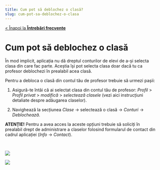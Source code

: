 ```yaml
---
title: Cum pot să deblochez o clasă?
slug: cum-pot-sa-deblochez-o-clasa
---
```

[< Înapoi la **Întrebări frecvente**](/intrebari-frecvente/)

# Cum pot să deblochez o clasă

În mod implicit, aplicația nu dă dreptul conturilor de elevi de a-și selecta clasa din care fac parte. Aceștia își pot selecta clasa doar dacă tu ca profesor deblochezi în prealabil acea clasă.

Pentru a debloca o clasă din contul tău de profesor trebuie să urmezi pașii:

1. Asigură-te întâi că ai selectat clasa din contul tău de profesor:
*Profil* > *Profil privat* > *modifică* > *selectează clasele* (vezi aici instrucțiuni detaliate despre adăugarea claselor).

2. Navighează la secțiunea *Clase* -> selectează o clasă -> *Conturi* -> *Deblochează*.

**ATENȚIE!** Pentru a avea acces la aceste opțiuni trebuie să soliciți în prealabil drept de administrare a claselor folosind formularul de contact din cadrul aplicației (*Info* -> *Contact*).

&nbsp;

![](/img/clase1.jpg)

![](/img/clase2.jpg)



